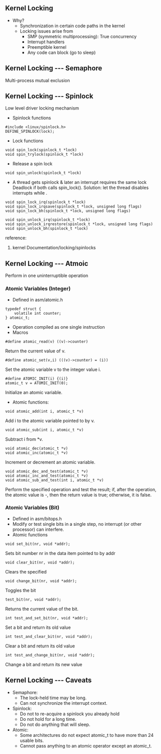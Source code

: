 ## Kernel Locking
* Why?
  * Synchronization in certain code paths in the kernel
  * Locking issues arise from
    * SMP (symmetric multiprocessing): True concurrency
	* Interrupt handlers
	* Preemptible kernel
	* Any code can block (go to sleep)

## Kernel Locking --- Semaphore
Multi-process mutual exclusion
  
## Kernel Locking --- Spinlock
Low level driver locking mechanism

* Spinlock functions
```
#include <linux/spinlock.h>
DEFINE_SPINLOCK(lock);
```
  * Lock functions
```
void spin_lock(spinlock_t *lock)
void spin_trylock(spinlock_t *lock)
```
  * Release a spin lock
```
void spin_unlock(spinlock_t *lock)
```
* A thread gets spinlock & later an interrupt requires the same lock
Deadlock if both calls spin\_lock(). Solution: let the thread disables interrupts while .

```
void spin_lock_irq(spinlock_t *lock)
void spin_lock_irqsave(spinlock_t *lock, unsigned long flags)
void spin_lock_bh(spinlock_t *lock, unsigned long flags)

void spin_unlock_irq(spinlock_t *lock)
void spin_unlock_irqrestore(spinlock_t *lock, unsigned long flags)
void spin_unlock_bh(spinlock_t *lock)
```

reference:
1. kernel  Documentation/locking/spinlocks

## Kernel Locking --- Atmoic
Perform in one uninterruptible operation

### Atomic Variables (Integer)
* Defined in asm/atomic.h   
```
typedef struct {
	volatile int counter;
} atomic_t;
```
* Operation compiled as one single instruction
* Macros
```
#define atomic_read(v) ((v)->counter)
```
Return the current value of v.
```
#define atomic_set(v,i) (((v)->counter) = (i))
```
Set the atomic variable v to the integer value i.
```
#define ATOMIC_INIT(i) {(i)}
atomic_t v = ATOMIC_INIT(0);
```
Initialize an atomic variable.
* Atomic functions:
```
void atomic_add(int i, atomic_t *v)
```
Add i to the atomic variable pointed to by v.
```
void atomic_sub(int i, atomic_t *v)
```
Subtract i from \*v.
```
void atomic_dec(atomic_t *v)
void atomic_inc(atomic_t *v)
```
Increment or decrement an atomic variable.
```
void atomic_dec_and_test(atomic_t *v)
void atomic_inc_and_test(atomic_t *v)
void atomic_sub_and_test(int i, atomic_t *v)
```
Perform the specified operation and test the result; if, after the operation, the atomic value is -, then the return value is true; otherwise, it is false.

### Atomic Variables (Bit)
* Defined in asm/bitops.h
* Modify or test single bits in a single step, no interrupt (or other processor) can interfere.
* Atomic functions
```
void set_bit(nr, void *addr);
```
Sets bit number nr in the data item pointed to by addr
```
void clear_bit(nr, void *addr);
```
Clears the specified
```
void change_bit(nr, void *addr);
```
Toggles the bit
```
test_bit(nr, void *addr);
```
Returns the current value of the bit.
```
int test_and_set_bit(nr, void *addr);
```
Set a bit and return its old value
```
int test_and_clear_bit(nr, void *addr);
```
Clear a bit and return its old value
```
int test_and_change_bit(nr, void *addr);
```
Change a bit and return its new value


## Kernel Locking --- Caveats
  * Semaphore:
    * The lock-held time may be long.
	* Can not synchronize the interrupt context.
  * Spinlock:
    * Do not to re-acquire a spinlock you already hold
	* Do not hold for a long time.
	* Do not do anything that will sleep.
  * Atomic:
    * Some architectures do not expect atomic_t to have more than 24 usable bits.
	* Cannot pass anything to an atomic operator except an atomic_t.
